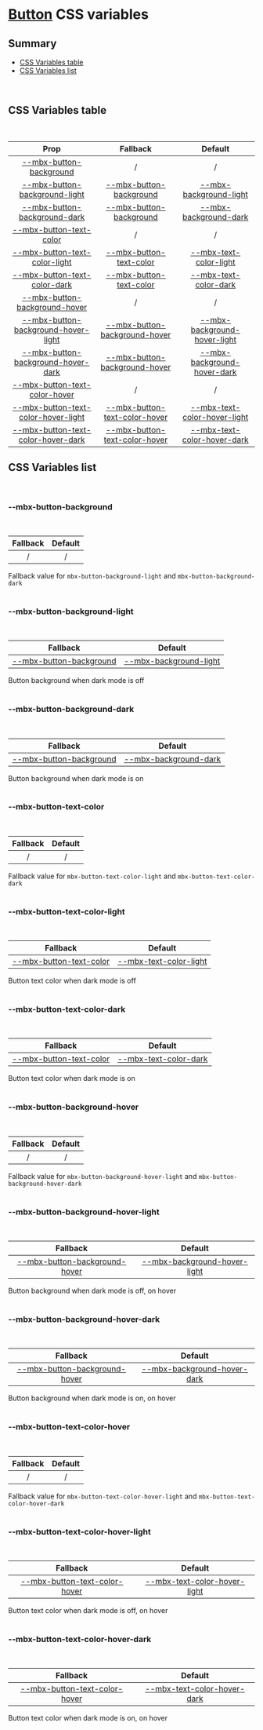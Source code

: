 # [Button](index.md) CSS variables

## Summary

- [CSS Variables table](#css-variables-table)
- [CSS Variables list](#css-variables-list)

<br>

## CSS Variables table

<br>

| <div style='text-align:center;margin:auto;'>Prop</div>                                                                       | <div style='text-align:center;margin:auto;'>Fallback</div>                                                        | <div style='text-align:center;margin:auto;'>Default</div>                                                                              |
| ---------------------------------------------------------------------------------------------------------------------------- | ----------------------------------------------------------------------------------------------------------------- | -------------------------------------------------------------------------------------------------------------------------------------- |
| <div style='text-align:center;margin:auto;'>[--mbx-button-background](#-mbx-button-background)</div>                         | <div style='text-align:center;margin:auto;'>/</div>                                                               | <div style='text-align:center;margin:auto;'>/</div>                                                                                    |
| <div style='text-align:center;margin:auto;'>[--mbx-button-background-light](#-mbx-button-background-light)</div>             | <div style='text-align:center;margin:auto;'>[--mbx-button-background](#--mbx-button-background)</div>             | <div style='text-align:center;margin:auto;'>[--mbx-background-light](../../global/css-vars.md#-mbx-background-light)</div>             |
| <div style='text-align:center;margin:auto;'>[--mbx-button-background-dark](#-mbx-button-background-dark)</div>               | <div style='text-align:center;margin:auto;'>[--mbx-button-background](#--mbx-button-background)</div>             | <div style='text-align:center;margin:auto;'>[--mbx-background-dark](../../global/css-vars.md#-mbx-background-dark)</div>               |
| <div style='text-align:center;margin:auto;'>[--mbx-button-text-color](#-mbx-button-text-color)</div>                         | <div style='text-align:center;margin:auto;'>/</div>                                                               | <div style='text-align:center;margin:auto;'>/</div>                                                                                    |
| <div style='text-align:center;margin:auto;'>[--mbx-button-text-color-light](#-mbx-button-text-color-light)</div>             | <div style='text-align:center;margin:auto;'>[--mbx-button-text-color](#--mbx-button-text-color)</div>             | <div style='text-align:center;margin:auto;'>[--mbx-text-color-light](../../global/css-vars.md#-mbx-text-color-light)</div>             |
| <div style='text-align:center;margin:auto;'>[--mbx-button-text-color-dark](#-mbx-button-text-color-dark)</div>               | <div style='text-align:center;margin:auto;'>[--mbx-button-text-color](#--mbx-button-text-color)</div>             | <div style='text-align:center;margin:auto;'>[--mbx-text-color-dark](../../global/css-vars.md#-mbx-text-color-dark)</div>               |
| <div style='text-align:center;margin:auto;'>[--mbx-button-background-hover](#-mbx-button-background-hover)</div>             | <div style='text-align:center;margin:auto;'>/</div>                                                               | <div style='text-align:center;margin:auto;'>/</div>                                                                                    |
| <div style='text-align:center;margin:auto;'>[--mbx-button-background-hover-light](#-mbx-button-background-hover-light)</div> | <div style='text-align:center;margin:auto;'>[--mbx-button-background-hover](#--mbx-button-background-hover)</div> | <div style='text-align:center;margin:auto;'>[--mbx-background-hover-light](../../global/css-vars.md#-mbx-background-hover-light)</div> |
| <div style='text-align:center;margin:auto;'>[--mbx-button-background-hover-dark](#-mbx-button-background-hover-dark)</div>   | <div style='text-align:center;margin:auto;'>[--mbx-button-background-hover](#--mbx-button-background-hover)</div> | <div style='text-align:center;margin:auto;'>[--mbx-background-hover-dark](../../global/css-vars.md#-mbx-background-hover-dark)</div>   |
| <div style='text-align:center;margin:auto;'>[--mbx-button-text-color-hover](#-mbx-button-text-color-hover)</div>             | <div style='text-align:center;margin:auto;'>/</div>                                                               | <div style='text-align:center;margin:auto;'>/</div>                                                                                    |
| <div style='text-align:center;margin:auto;'>[--mbx-button-text-color-hover-light](#-mbx-button-text-color-hover-light)</div> | <div style='text-align:center;margin:auto;'>[--mbx-button-text-color-hover](#--mbx-button-text-color-hover)</div> | <div style='text-align:center;margin:auto;'>[--mbx-text-color-hover-light](../../global/css-vars.md#-mbx-text-color-hover-light)</div> |
| <div style='text-align:center;margin:auto;'>[--mbx-button-text-color-hover-dark](#-mbx-button-text-color-hover-dark)</div>   | <div style='text-align:center;margin:auto;'>[--mbx-button-text-color-hover](#--mbx-button-text-color-hover)</div> | <div style='text-align:center;margin:auto;'>[--mbx-text-color-hover-dark](../../global/css-vars.md#-mbx-text-color-hover-dark)</div>   |

## CSS Variables list

<br>

### --mbx-button-background

<br>

| <div style='text-align:center;margin:auto;'>Fallback</div> | <div style='text-align:center;margin:auto;'>Default</div> |
| ---------------------------------------------------------- | --------------------------------------------------------- |
| <div style='text-align:center;margin:auto;'>/</div>        | <div style='text-align:center;margin:auto;'>/</div>       |

Fallback value for `mbx-button-background-light` and `mbx-button-background-dark`<br><br>

### --mbx-button-background-light

<br>

| <div style='text-align:center;margin:auto;'>Fallback</div>                                            | <div style='text-align:center;margin:auto;'>Default</div>                                                                  |
| ----------------------------------------------------------------------------------------------------- | -------------------------------------------------------------------------------------------------------------------------- |
| <div style='text-align:center;margin:auto;'>[--mbx-button-background](#--mbx-button-background)</div> | <div style='text-align:center;margin:auto;'>[--mbx-background-light](../../global/css-vars.md#-mbx-background-light)</div> |

Button background when dark mode is off<br><br>

### --mbx-button-background-dark

<br>

| <div style='text-align:center;margin:auto;'>Fallback</div>                                            | <div style='text-align:center;margin:auto;'>Default</div>                                                                |
| ----------------------------------------------------------------------------------------------------- | ------------------------------------------------------------------------------------------------------------------------ |
| <div style='text-align:center;margin:auto;'>[--mbx-button-background](#--mbx-button-background)</div> | <div style='text-align:center;margin:auto;'>[--mbx-background-dark](../../global/css-vars.md#-mbx-background-dark)</div> |

Button background when dark mode is on<br><br>

### --mbx-button-text-color

<br>

| <div style='text-align:center;margin:auto;'>Fallback</div> | <div style='text-align:center;margin:auto;'>Default</div> |
| ---------------------------------------------------------- | --------------------------------------------------------- |
| <div style='text-align:center;margin:auto;'>/</div>        | <div style='text-align:center;margin:auto;'>/</div>       |

Fallback value for `mbx-button-text-color-light` and `mbx-button-text-color-dark`<br><br>

### --mbx-button-text-color-light

<br>

| <div style='text-align:center;margin:auto;'>Fallback</div>                                            | <div style='text-align:center;margin:auto;'>Default</div>                                                                  |
| ----------------------------------------------------------------------------------------------------- | -------------------------------------------------------------------------------------------------------------------------- |
| <div style='text-align:center;margin:auto;'>[--mbx-button-text-color](#--mbx-button-text-color)</div> | <div style='text-align:center;margin:auto;'>[--mbx-text-color-light](../../global/css-vars.md#-mbx-text-color-light)</div> |

Button text color when dark mode is off<br><br>

### --mbx-button-text-color-dark

<br>

| <div style='text-align:center;margin:auto;'>Fallback</div>                                            | <div style='text-align:center;margin:auto;'>Default</div>                                                                |
| ----------------------------------------------------------------------------------------------------- | ------------------------------------------------------------------------------------------------------------------------ |
| <div style='text-align:center;margin:auto;'>[--mbx-button-text-color](#--mbx-button-text-color)</div> | <div style='text-align:center;margin:auto;'>[--mbx-text-color-dark](../../global/css-vars.md#-mbx-text-color-dark)</div> |

Button text color when dark mode is on<br><br>

### --mbx-button-background-hover

<br>

| <div style='text-align:center;margin:auto;'>Fallback</div> | <div style='text-align:center;margin:auto;'>Default</div> |
| ---------------------------------------------------------- | --------------------------------------------------------- |
| <div style='text-align:center;margin:auto;'>/</div>        | <div style='text-align:center;margin:auto;'>/</div>       |

Fallback value for `mbx-button-background-hover-light` and `mbx-button-background-hover-dark`<br><br>

### --mbx-button-background-hover-light

<br>

| <div style='text-align:center;margin:auto;'>Fallback</div>                                                        | <div style='text-align:center;margin:auto;'>Default</div>                                                                              |
| ----------------------------------------------------------------------------------------------------------------- | -------------------------------------------------------------------------------------------------------------------------------------- |
| <div style='text-align:center;margin:auto;'>[--mbx-button-background-hover](#--mbx-button-background-hover)</div> | <div style='text-align:center;margin:auto;'>[--mbx-background-hover-light](../../global/css-vars.md#-mbx-background-hover-light)</div> |

Button background when dark mode is off, on hover<br><br>

### --mbx-button-background-hover-dark

<br>

| <div style='text-align:center;margin:auto;'>Fallback</div>                                                        | <div style='text-align:center;margin:auto;'>Default</div>                                                                            |
| ----------------------------------------------------------------------------------------------------------------- | ------------------------------------------------------------------------------------------------------------------------------------ |
| <div style='text-align:center;margin:auto;'>[--mbx-button-background-hover](#--mbx-button-background-hover)</div> | <div style='text-align:center;margin:auto;'>[--mbx-background-hover-dark](../../global/css-vars.md#-mbx-background-hover-dark)</div> |

Button background when dark mode is on, on hover<br><br>

### --mbx-button-text-color-hover

<br>

| <div style='text-align:center;margin:auto;'>Fallback</div> | <div style='text-align:center;margin:auto;'>Default</div> |
| ---------------------------------------------------------- | --------------------------------------------------------- |
| <div style='text-align:center;margin:auto;'>/</div>        | <div style='text-align:center;margin:auto;'>/</div>       |

Fallback value for `mbx-button-text-color-hover-light` and `mbx-button-text-color-hover-dark`<br><br>

### --mbx-button-text-color-hover-light

<br>

| <div style='text-align:center;margin:auto;'>Fallback</div>                                                        | <div style='text-align:center;margin:auto;'>Default</div>                                                                              |
| ----------------------------------------------------------------------------------------------------------------- | -------------------------------------------------------------------------------------------------------------------------------------- |
| <div style='text-align:center;margin:auto;'>[--mbx-button-text-color-hover](#--mbx-button-text-color-hover)</div> | <div style='text-align:center;margin:auto;'>[--mbx-text-color-hover-light](../../global/css-vars.md#-mbx-text-color-hover-light)</div> |

Button text color when dark mode is off, on hover<br><br>

### --mbx-button-text-color-hover-dark

<br>

| <div style='text-align:center;margin:auto;'>Fallback</div>                                                        | <div style='text-align:center;margin:auto;'>Default</div>                                                                            |
| ----------------------------------------------------------------------------------------------------------------- | ------------------------------------------------------------------------------------------------------------------------------------ |
| <div style='text-align:center;margin:auto;'>[--mbx-button-text-color-hover](#--mbx-button-text-color-hover)</div> | <div style='text-align:center;margin:auto;'>[--mbx-text-color-hover-dark](../../global/css-vars.md#-mbx-text-color-hover-dark)</div> |

Button text color when dark mode is on, on hover<br><br>
